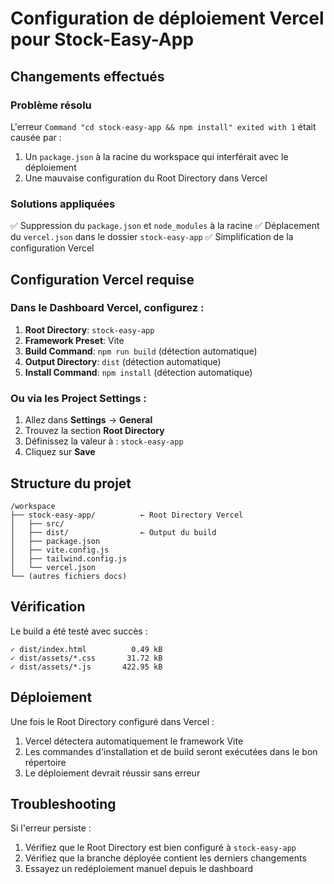 # Configuration de déploiement Vercel pour Stock-Easy-App

## Changements effectués

### Problème résolu
L'erreur `Command "cd stock-easy-app && npm install" exited with 1` était causée par :
1. Un `package.json` à la racine du workspace qui interférait avec le déploiement
2. Une mauvaise configuration du Root Directory dans Vercel

### Solutions appliquées
✅ Suppression du `package.json` et `node_modules` à la racine
✅ Déplacement du `vercel.json` dans le dossier `stock-easy-app`
✅ Simplification de la configuration Vercel

## Configuration Vercel requise

### Dans le Dashboard Vercel, configurez :

1. **Root Directory**: `stock-easy-app`
2. **Framework Preset**: Vite
3. **Build Command**: `npm run build` (détection automatique)
4. **Output Directory**: `dist` (détection automatique)
5. **Install Command**: `npm install` (détection automatique)

### Ou via les Project Settings :

1. Allez dans **Settings** → **General**
2. Trouvez la section **Root Directory**
3. Définissez la valeur à : `stock-easy-app`
4. Cliquez sur **Save**

## Structure du projet

```
/workspace
├── stock-easy-app/          ← Root Directory Vercel
│   ├── src/
│   ├── dist/                ← Output du build
│   ├── package.json
│   ├── vite.config.js
│   ├── tailwind.config.js
│   └── vercel.json
└── (autres fichiers docs)
```

## Vérification

Le build a été testé avec succès :
```
✓ dist/index.html          0.49 kB
✓ dist/assets/*.css       31.72 kB
✓ dist/assets/*.js       422.95 kB
```

## Déploiement

Une fois le Root Directory configuré dans Vercel :
1. Vercel détectera automatiquement le framework Vite
2. Les commandes d'installation et de build seront exécutées dans le bon répertoire
3. Le déploiement devrait réussir sans erreur

## Troubleshooting

Si l'erreur persiste :
1. Vérifiez que le Root Directory est bien configuré à `stock-easy-app`
2. Vérifiez que la branche déployée contient les derniers changements
3. Essayez un redéploiement manuel depuis le dashboard

